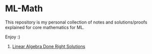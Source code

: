 # ML-Math

This repository is my personal collection of notes and solutions/proofs explained for core mathematics for ML.

Enjoy :)

1. [Linear Algebra Done Right Solutions](axlers-linear-algebra/)